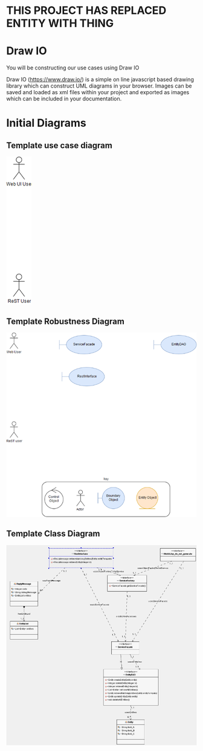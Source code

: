 # THIS PROJECT HAS REPLACED ENTITY WITH THING 




# Draw IO

You will be constructing our use cases using Draw IO

Draw IO (https://www.draw.io/) is a simple on line javascript based drawing library which can construct UML diagrams in your browser. 
Images can be saved and loaded as xml files within your project and exported as images which can be included in your documentation.

# Initial Diagrams

## Template use case diagram

![alt text](../exampleproject-uml/drawio/exampleproject-usecase-drawio.png "Figure exampleproject-usecase-drawio.png")

## Template Robustness Diagram 

![alt text](../exampleproject-uml/drawio/exampleproject-robustness-diagram-drawio.png "Figure exampleproject-robustness-diagram-drawio.png")

## Template Class Diagram

![alt text](../exampleproject-uml/images/exampleprojectClassDiagram.png "Figure exampleprojectClassDiagram.png")

